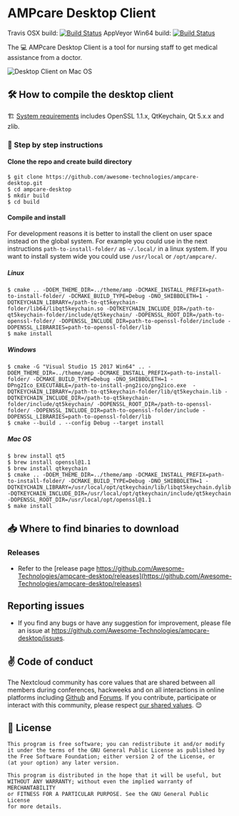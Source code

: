 # AMPcare Desktop Client

Travis OSX build: [![Build Status](https://travis-ci.org/Awesome-Technologies/ampcare-desktop.svg?branch=master)](https://travis-ci.org/Awesome-Technologies/ampcare-desktop)
AppVeyor Win64 build: [![Build Status](https://ci.appveyor.com/api/projects/status/github/Awesome-Technologies/ampcare-desktop?branch=master&svg=true&passingText=master%20-%20OK)](https://ci.appveyor.com/project/awesome-technologies/ampcare-desktop)

The :computer: AMPcare Desktop Client is a tool for nursing staff to get medical assistance from a doctor.

![Desktop Client on Mac OS](https://cloud.awesome-technologies.de/s/KeSWLNbeLocqc8D/preview)

## :hammer_and_wrench: How to compile the desktop client

:building_construction: [System requirements](https://github.com/nextcloud/desktop/wiki/System-requirements-for-compiling-the-desktop-client) includes OpenSSL 1.1.x, QtKeychain, Qt 5.x.x and zlib.

### :memo: Step by step instructions

#### Clone the repo and create build directory
```
$ git clone https://github.com/awesome-technologies/ampcare-desktop.git
$ cd ampcare-desktop
$ mkdir build
$ cd build
```
#### Compile and install

For development reasons it is better to install the client on user space
instead on the global system. For example you could use in the next
instructions `path-to-install-folder/` as `~/.local/` in a linux system. If
you want to install system wide you could use `/usr/local` or `/opt/ampcare/`.

##### Linux

```
$ cmake .. -DOEM_THEME_DIR=../theme/amp -DCMAKE_INSTALL_PREFIX=path-to-install-folder/ -DCMAKE_BUILD_TYPE=Debug -DNO_SHIBBOLETH=1 -DQTKEYCHAIN_LIBRARY=/path-to-qt5keychain-folder/lib64/libqt5keychain.so -DQTKEYCHAIN_INCLUDE_DIR=/path-to-qt5keychain-folder/include/qt5keychain/ -DOPENSSL_ROOT_DIR=/path-to-openssl-folder/ -DOPENSSL_INCLUDE_DIR=path-to-openssl-folder/include -DOPENSSL_LIBRARIES=path-to-openssl-folder/lib
$ make install
```

##### Windows

```
$ cmake -G "Visual Studio 15 2017 Win64" .. -DOEM_THEME_DIR=../theme/amp -DCMAKE_INSTALL_PREFIX=path-to-install-folder/ -DCMAKE_BUILD_TYPE=Debug -DNO_SHIBBOLETH=1 -DPng2Ico_EXECUTABLE=/path-to-install-png2ico/png2ico.exe  -DQTKEYCHAIN_LIBRARY=/path-to-qt5keychain-folder/lib/qt5keychain.lib -DQTKEYCHAIN_INCLUDE_DIR=/path-to-qt5keychain-folder/include/qt5keychain/ -DOPENSSL_ROOT_DIR=/path-to-openssl-folder/ -DOPENSSL_INCLUDE_DIR=path-to-openssl-folder/include -DOPENSSL_LIBRARIES=path-to-openssl-folder/lib
$ cmake --build . --config Debug --target install
```

##### Mac OS

```
$ brew install qt5
$ brew install openssl@1.1
$ brew install qtkeychain
$ cmake .. -DOEM_THEME_DIR=../theme/amp -DCMAKE_INSTALL_PREFIX=path-to-install-folder/ -DCMAKE_BUILD_TYPE=Debug -DNO_SHIBBOLETH=1 -DQTKEYCHAIN_LIBRARY=/usr/local/opt/qtkeychain/lib/libqt5keychain.dylib -DQTKEYCHAIN_INCLUDE_DIR=/usr/local/opt/qtkeychain/include/qt5keychain -DOPENSSL_ROOT_DIR=/usr/local/opt/openssl@1.1
$ make install
```

## :inbox_tray: Where to find binaries to download

### Releases

- Refer to the [release page https://github.com/Awesome-Technologies/ampcare-desktop/releases](https://github.com/Awesome-Technologies/ampcare-desktop/releases)

## Reporting issues

- If you find any bugs or have any suggestion for improvement, please
file an issue at https://github.com/Awesome-Technologies/ampcare-desktop/issues.

## :v: Code of conduct

The Nextcloud community has core values that are shared between all members during conferences, hackweeks and on all interactions in online platforms including [Github](https://github.com/nextcloud) and [Forums](https://help.nextcloud.com). If you contribute, participate or interact with this community, please respect [our shared values](https://nextcloud.com/code-of-conduct/). :relieved:

## :scroll: License

    This program is free software; you can redistribute it and/or modify
    it under the terms of the GNU General Public License as published by
    the Free Software Foundation; either version 2 of the License, or
    (at your option) any later version.

    This program is distributed in the hope that it will be useful, but
    WITHOUT ANY WARRANTY; without even the implied warranty of MERCHANTABILITY
    or FITNESS FOR A PARTICULAR PURPOSE. See the GNU General Public License
    for more details.
